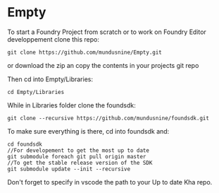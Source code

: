# Empty

To start a Foundry Project from scratch or to work on Foundry Editor developpement clone this repo:

`git clone https://github.com/mundusnine/Empty.git`
 
 or download the zip an copy the contents in your projects git repo

Then cd into Empty/Libraries:

`cd Empty/Libraries`

While in Libraries folder clone the foundsdk:

`git clone --recursive https://github.com/mundusnine/foundsdk.git`

To make sure everything is there, cd into foundsdk and:
```
cd foundsdk
//For developement to get the most up to date 
git submodule foreach git pull origin master
//To get the stable release version of the SDK
git submodule update --init --recursive

```

Don't forget to specify in vscode the path to your Up to date Kha repo.
